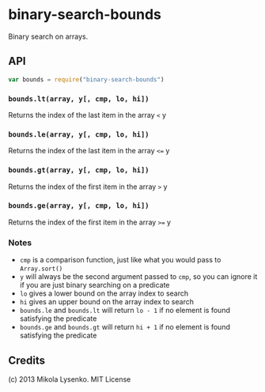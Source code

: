 binary-search-bounds
====================
Binary search on arrays.

## API

```javascript
var bounds = require("binary-search-bounds")
```

### `bounds.lt(array, y[, cmp, lo, hi])`
Returns the index of the last item in the array `<` y

### `bounds.le(array, y[, cmp, lo, hi])`
Returns the index of the last item in the array `<=` y

### `bounds.gt(array, y[, cmp, lo, hi])`
Returns the index of the first item in the array `>` y

### `bounds.ge(array, y[, cmp, lo, hi])`
Returns the index of the first item in the array `>=` y


### Notes

* `cmp` is a comparison function, just like what you would pass to `Array.sort()`
* `y` will always be the second argument passed to `cmp`, so you can ignore it if you are just binary searching on a predicate
* `lo` gives a lower bound on the array index to search
* `hi` gives an upper bound on the array index to search
* `bounds.le` and `bounds.lt` will return `lo - 1` if no element is found satisfying the predicate
* `bounds.ge` and `bounds.gt` will return `hi + 1` if no element is found satisfying the predicate

## Credits
(c) 2013 Mikola Lysenko. MIT License